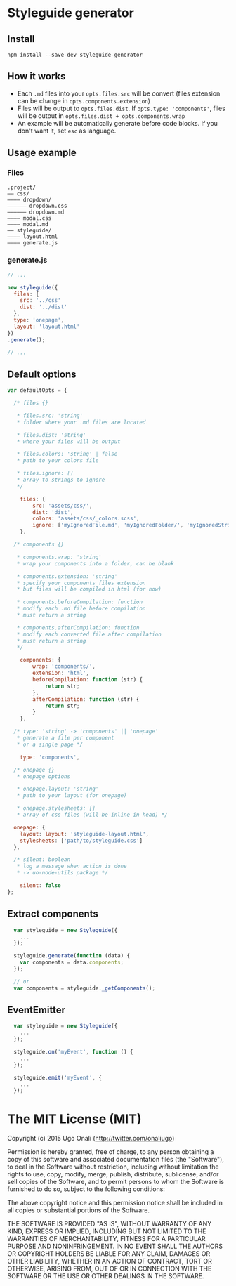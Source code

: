 # Styleguide generator

## Install
```
npm install --save-dev styleguide-generator
```



## How it works

- Each `.md` files into your `opts.files.src` will be convert (files extension can be change in `opts.components.extension`)
- Files will be output to `opts.files.dist`. If `opts.type: 'components'`, files will be output in `opts.files.dist + opts.components.wrap`
- An example will be automatically generate before code blocks. If you don't want it, set `esc` as language.



## Usage example

### Files

```
.project/
—— css/
———— dropdown/
—————— dropdown.css
—————— dropdown.md
———— modal.css
———— modal.md
—— styleguide/
———— layout.html
———— generate.js
```

### generate.js

```js
// ...

new styleguide({
  files: {
    src: '../css'
    dist: '../dist'
  },
  type: 'onepage',
  layout: 'layout.html'
})
.generate();

// ...
```



## Default options

```js
var defaultOpts = {

  /* files {}

   * files.src: 'string'
   * folder where your .md files are located

   * files.dist: 'string'
   * where your files will be output

   * files.colors: 'string' | false
   * path to your colors file

   * files.ignore: []
   * array to strings to ignore
   */

	files: {
		src: 'assets/css/',
		dist: 'dist',
		colors: 'assets/css/_colors.scss',
    	ignore: ['myIgnoredFile.md', 'myIgnoredFolder/', 'myIgnoredString']
	},

  /* components {}

   * components.wrap: 'string'
   * wrap your components into a folder, can be blank

   * components.extension: 'string'
   * specify your components files extension
   * but files will be compiled in html (for now)

   * components.beforeCompilation: function
   * modify each .md file before compilation
   * must return a string

   * components.afterCompilation: function
   * modify each converted file after compilation
   * must return a string
   */

	components: {
		wrap: 'components/',
    	extension: 'html',
		beforeCompilation: function (str) {
			return str;
		},
		afterCompilation: function (str) {
			return str;
		}
	},

  /* type: 'string' -> 'components' || 'onepage'
   * generate a file per component
   * or a single page */

	type: 'components',

  /* onepage {}
   * onepage options

   * onepage.layout: 'string'
   * path to your layout (for onepage)

   * onepage.stylesheets: []
   * array of css files (will be inline in head) */

  onepage: {
    layout: layout: 'styleguide-layout.html',
    stylesheets: ['path/to/styleguide.css']
  },

  /* silent: boolean
   * log a message when action is done
   * -> uo-node-utils package */

	silent: false
};
```



## Extract components

```js
  var styleguide = new Styleguide({
    ...
  });

  styleguide.generate(function (data) {
    var components = data.components;
  });

  // or
  var components = styleguide._getComponents();
```



## EventEmitter

```js
  var styleguide = new Styleguide({
    ...
  });

  styleguide.on('myEvent', function () {
    ...
  });

  styleguide.emit('myEvent', {
    ...
  });
```



# The MIT License (MIT)

Copyright (c) 2015 Ugo Onali (http://twitter.com/onaliugo)

Permission is hereby granted, free of charge, to any person obtaining a copy
of this software and associated documentation files (the "Software"), to deal
in the Software without restriction, including without limitation the rights
to use, copy, modify, merge, publish, distribute, sublicense, and/or sell
copies of the Software, and to permit persons to whom the Software is
furnished to do so, subject to the following conditions:

The above copyright notice and this permission notice shall be included in
all copies or substantial portions of the Software.

THE SOFTWARE IS PROVIDED "AS IS", WITHOUT WARRANTY OF ANY KIND, EXPRESS OR
IMPLIED, INCLUDING BUT NOT LIMITED TO THE WARRANTIES OF MERCHANTABILITY,
FITNESS FOR A PARTICULAR PURPOSE AND NONINFRINGEMENT. IN NO EVENT SHALL THE
AUTHORS OR COPYRIGHT HOLDERS BE LIABLE FOR ANY CLAIM, DAMAGES OR OTHER
LIABILITY, WHETHER IN AN ACTION OF CONTRACT, TORT OR OTHERWISE, ARISING FROM,
OUT OF OR IN CONNECTION WITH THE SOFTWARE OR THE USE OR OTHER DEALINGS IN
THE SOFTWARE.
